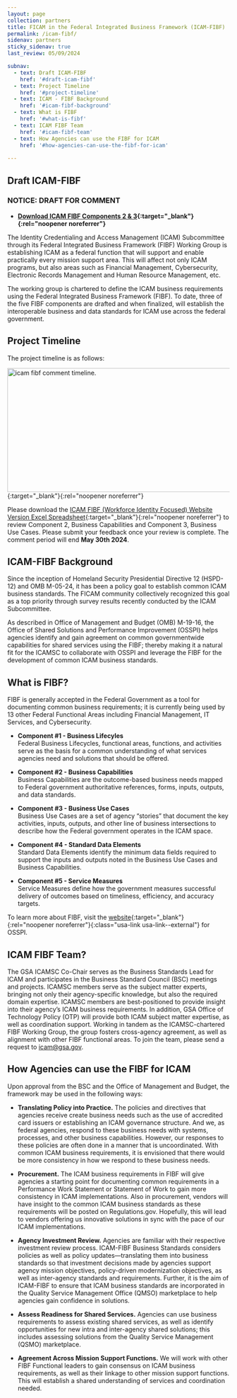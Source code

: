```yaml
---
layout: page
collection: partners
title: FICAM in the Federal Integrated Business Framework (ICAM-FIBF)
permalink: /icam-fibf/
sidenav: partners
sticky_sidenav: true
last_review: 05/09/2024

subnav:
  - text: Draft ICAM-FIBF
    href: '#draft-icam-fibf'
  - text: Project Timeline
    href: '#project-timeline'
  - text: ICAM - FIBF Background
    href: '#icam-fibf-background'
  - text: What is FIBF
    href: '#what-is-fibf'
  - text: ICAM FIBF Team
    href: '#icam-fibf-team'
  - text: How Agencies can use the FIBF for ICAM
    href: '#how-agencies-can-use-the-fibf-for-icam'
    
---
```


## Draft ICAM-FIBF

### NOTICE: DRAFT FOR COMMENT    

- **[Download ICAM FIBF Components 2 & 3]({{site.baseurl}}/docs/icam-fibf-workforce-identity-focused-excel-spreadsheet.xlsx){:target="_blank"}{:rel="noopener noreferrer"}**

The Identity Credentialing and Access Management (ICAM) Subcommittee  through its Federal Integrated Business Framework (FIBF) Working Group is establishing ICAM as a federal function that will support and enable practically every mission support area. This will affect not only ICAM programs, but also areas such as Financial Management, Cybersecurity, Electronic Records Management and Human Resource Management, etc.   

The working group is chartered to define the ICAM business requirements using the Federal Integrated Business Framework (FIBF). To date, three of the five FIBF components are drafted and when finalized, will establish the interoperable business and data standards for ICAM use across the federal government.

## Project Timeline

The project timeline is as follows:

[<img src="{{site.baseurl}}/assets/img/framework-comment-timeline.png" alt="icam fibf comment timeline." width="560" height="280">]({{site.baseurl}}/assets/img/framework-comment-timeline.png){:target="_blank"}{:rel="noopener noreferrer"}

Please download the [ICAM FIBF (Workforce Identity Focused) Website Version Excel Spreadsheet]({{site.baseurl}}/docs/icam-fibf-workforce-identity-focused-excel-spreadsheet.xlsx){:target="_blank"}{:rel="noopener noreferrer"} to review Component 2, Business Capabilities and Component 3, Business Use Cases. Please submit your feedback once your review is complete. The comment period will end **May 30th 2024**. 

## ICAM-FIBF Background 

Since the inception of Homeland Security Presidential Directive 12 (HSPD-12) and OMB M-05-24, it has been a policy goal to establish common ICAM business standards. The FICAM community collectively recognized this goal as a top priority through survey results recently conducted by the ICAM Subcommittee.

As described in Office of Management and Budget (OMB) M-19-16, the Office of Shared Solutions and Performance Improvement (OSSPI) helps agencies identify and gain agreement on common governmentwide capabilities for shared services using the FIBF; thereby making it a natural fit for the ICAMSC to collaborate with OSSPI and leverage the FIBF for the development of common ICAM business standards.

## What is FIBF?

FIBF is generally accepted in the Federal Government as a tool for documenting
common business requirements; it is currently being used by 13 other Federal
Functional Areas including Financial Management, IT Services, and Cybersecurity.  

- **Component #1 - Business Lifecyles**<br>
Federal Business Lifecycles, functional areas, functions, and activities serve as the basis for a common understanding of what services agencies need and solutions that should be offered.


- **Component #2 - Business Capabilities**<br>
Business Capabilities are the outcome-based business needs mapped to Federal government authoritative references, forms, inputs, outputs, and data standards.
 
- **Component #3 - Business Use Cases**<br>
Business Use Cases are a set of agency “stories” that document the key activities, inputs, outputs, and other line of business intersections to describe how the Federal government operates in the ICAM space.

- **Component #4 - Standard Data Elements**<br>
Standard Data Elements identify the minimum data fields required to support the inputs and outputs noted in the Business Use Cases and Business Capabilities.


- **Component #5 - Service Measures**<br>
Service Measures define how the government measures successful delivery of outcomes based on timeliness, efficiency, and accuracy targets.

To learn more about FIBF, visit the [website](https://ussm.gsa.gov/fibf/){:target="_blank"}{:rel="noopener noreferrer"}{:class="usa-link usa-link--external"} for OSSPI. 

## ICAM FIBF Team?

The GSA ICAMSC Co-Chair serves as the Business Standards Lead for ICAM
and participates in the Business Standard Council (BSC) meetings and projects.
ICAMSC members serve as the subject matter experts, bringing not only their
agency-specific knowledge, but also the required domain expertise. ICAMSC
members are best-positioned  to provide insight into their agency’s ICAM business
requirements. In addition, GSA Office of Technology Policy (OTP) will provide both
ICAM subject matter expertise, as well as coordination support. Working in tandem
as the ICAMSC-chartered FIBF Working Group, the group fosters cross-agency
agreement, as well as alignment with other FIBF functional areas. To join the team,
please send a request to icam@gsa.gov.


## How Agencies can use the FIBF for ICAM

Upon approval from the BSC and the Office of Management and Budget, the framework may be used in the following ways:

- **Translating Policy into Practice.** The policies and directives that agencies receive create business needs such as the use of accredited card issuers or establishing an ICAM governance structure. And we, as federal agencies, respond to these business needs with systems, processes, and other business capabilities. However, our responses to these policies are often done in a manner that is uncoordinated. With common ICAM business requirements, it is envisioned that there would be more consistency in how we respond to these business needs.

- **Procurement.** The ICAM business requirements in FIBF will give agencies a starting point for documenting common requirements in a Performance Work Statement or Statement of Work to gain more consistency in ICAM implementations. Also in procurement, vendors will have insight to the common ICAM business standards as these requirements will be posted on Regulations.gov. Hopefully, this will lead to vendors offering us innovative solutions in sync with the pace of our ICAM implementations.

- **Agency Investment Review.**  Agencies are familiar with their respective investment review process. ICAM-FIBF Business Standards considers policies as well as policy updates—translating them into business standards so that investment decisions made by agencies support agency mission objectives, policy-driven modernization objectives, as well as inter-agency standards and requirements. Further, it is the aim of ICAM-FIBF to ensure that ICAM business standards are incorporated in the Quality Service Management Office (QMSO) marketplace to help agencies gain confidence in solutions. 

- **Assess Readiness for Shared Services.** Agencies can use business requirements to assess existing shared services, as well as identify opportunities for new intra and inter-agency shared solutions; this includes assessing solutions from the Quality Service Management (QSMO) marketplace. 

- **Agreement Across Mission Support Functions.** We will work with other FIBF Functional leaders to gain consensus on ICAM business requirements, as well as their linkage to other mission support functions. This will establish a shared understanding of services and coordination needed.
